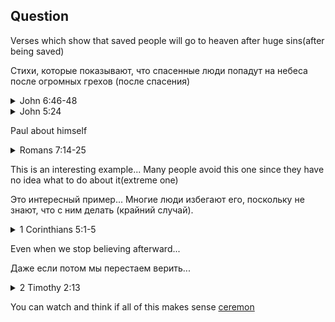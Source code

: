 ## Question

Verses which show that saved people will go to heaven after huge sins(after being saved)

Стихи, которые показывают, что спасенные люди попадут на небеса после огромных грехов (после спасения)

<details>
<summary>John 6:46-48</summary>

While reading pay attention to:
- Does Jesus say like it is done deal or after you believe you have to be careful not to loose it?
- How can Jesus tell you that you > KNOW < ?
- Why is Jesus so certain, and tells you you can be certain to?

Во время чтения обратите внимание на следующее:
- Говорит ли Иисус, что все уже решено, или после того, как вы уверовали, вы должны быть осторожны, чтобы не потерять это?
- Как Иисус может сказать вам, что вы > ЗНАЕТЕ < ?
- Почему Иисус так уверен и говорит вам, что вы можете быть уверены?

[English](https://www.biblegateway.com/passage/?search=John%206:46-48&version=KJV)  

[Russian](https://www.biblegateway.com/passage/?search=John+6%3A46-48&version=RUSV)   

[Polish](https://www.biblegateway.com/passage/?search=John+6%3A46-48&version=UBG)    

</details>


<details>
<summary>John 5:24</summary>

Notice: 
When you believe you come from death to life(death in trespasses to life)

Whoever believed will not be condemned, no condition(independent of what you do)

Когда вы верите, вы переходите от смерти к жизни (от смерти в грехах к жизни).

Тот, кто уверовал, не будет осужден, ни в каком состоянии (независимо от того, что вы делаете)

[English](https://www.biblegateway.com/passage/?search=John+5%3A24&version=KJV)  

[Russian](https://www.biblegateway.com/passage/?search=John+5%3A24&version=RUSV)  

[Polish](https://www.biblegateway.com/passage/?search=John+5%3A24&version=UBG)    

</details>

Paul about himself

<details>
<summary>Romans 7:14-25</summary>

Questions:
- What is Paul talking here about?
- Is Paul still sinning?
- Why is he sinning?
- How does he feel about his constant sinning(after being saved)
- What is this internal human?(remember about Holly's spirit inside a saved person?)

Вопросы:
- О чем говорит здесь Павел?
- Грешит ли Павел до сих пор?
- Почему он грешит?
- Как он относится к тому, что постоянно грешит (после спасения).
- Что это за внутренний человек? (Помните о духе Холи внутри спасенного человека?)

[English](https://www.biblegateway.com/passage/?search=Romans+7%3A14-25&version=KJV)  

[Russian](https://www.biblegateway.com/passage/?search=Romans+7%3A14-25&version=RUSV)   

[Polish](https://www.biblegateway.com/passage/?search=Romans+7%3A14-25&version=UBG)   

</details>


This is an interesting example... Many people avoid this one since they have no idea what to do about it(extreme one)

Это интересный пример... Многие люди избегают его, поскольку не знают, что с ним делать (крайний случай).

<details>
<summary>1 Corinthians 5:1-5</summary>

Questions:
- What was this guy doing?
- Whas this guy behaving better or worse the unsaved people?
- Did Paul said that he is no longer saved?
- Where is his soul going after death?

Вопросы:
- Что делал этот парень?
- Как этот парень вел себя лучше или хуже неспасенных людей?
- Говорил ли Павел, что он больше не спасен?
- Куда отправится его душа после смерти?

[English](https://www.biblegateway.com/passage/?search=1+Corinthians+5%3A1-5&version=KJV)  

[Russian](https://www.biblegateway.com/passage/?search=1+Corinthians+5%3A1-5&version=RUSV)   

[Polish](https://www.biblegateway.com/passage/?search=1+Corinthians+5%3A1-5&version=UBG) 

<details>
<summary>Note from me after reading</summary>

I understand that for Paul it is better that this guy's sins would kill him(satan would kill the body) so he could stop sinning. If you read verses after this fragment you would notice that Paul is telling Christians to separate from those who commit such a huge sin and are not listening to other Christians.

Я понимаю, что для Павла лучше, чтобы грехи этого парня убили его (сатана убил бы тело), чтобы он мог перестать грешить. Если вы прочитаете стихи после этого фрагмента, то заметите, что Павел говорит христианам отделяться от тех, кто совершает такой большой грех и не слушает других христиан.

</details>

</details>


Even when we stop believing afterward...

Даже если потом мы перестаем верить...

<details>
<summary>2 Timothy 2:13</summary>

Questions:
- Can you recall that the saved person is sealed with the Holy Spirit?
- Is the Holy Spirit God?
- Based on this fragment... Will God deny this person access to heaven?
- Why he will/won't be denied? 

Questions:
- Can you recall that the saved person is sealed with the Holy Spirit?
- Is the Holy Spirit God?
- Based on this fragment... Will God deny this person access to heaven?
- Why he will/won't be denied? 

[English](https://www.biblegateway.com/passage/?search=2+Timothy+2%3A13&version=KJV)  

[Russian](https://www.biblegateway.com/passage/?search=2+Timothy+2%3A13&version=RUSV)   

[Polish](https://www.biblegateway.com/passage/?search=2+Timothy+2%3A13&version=UBG)    


<details>
<summary>Verse before that</summary>

Verse 2:12 is usually used for a reason you can lose your salvation but most people who use it that way miss the context. I can expand on that if you want.

Verse 2:12 is usually used for a reason you can lose your salvation but most people who use it that way miss the context. I can expand on that if you want.

</details>

</details>


You can watch and think if all of this makes sense [ceremon](https://www.youtube.com/watch?v=Tb3Q4nRQjVY)